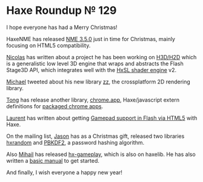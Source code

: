[_template]: roundup.html
# Haxe Roundup № 129

I hope everyone has had a Merry Christmas!

HaxeNME has released [NME 3.5.0][link 1] just in time for Christmas, mainly focusing on HTML5 compatibility.

[Nicolas][link 2] has written about a project he has been working on [H3D/H2D][link 3] which is a generalistic low level 3D engine that wraps and abstracts the Flash Stage3D API, which integrates well with the [HxSL shader engine][link 4] v2.

[Michael][link 5] tweeted about his new library [zz][link 6], the crossplatform 2D rendering library.

[Tong][link 7] has release another library, [chrome.app][link 8], Haxe/javascript extern definitions for [packaged chrome apps][link 9].

[Laurent][link 10] has written about getting [Gamepad support in Flash via HTML5][link 11] with Haxe.

On the mailing list, [Jason][link 12] has as a Christmas gift, released two libraries [hxrandom][link 13] and [PBKDF2][link 14], a password hashing algorithm.

Also [Mihail][link 15] has released [hx-gameplay][link 16], which is also on haxelib. He has also written a [basic manual][link 17] to get started.

And finally, I wish everyone a happy new year!

[link 1]: http://www.haxenme.org/blog/2012/12/22/merry-christmas-nme-3-5-0-is-here/ "NME 3.5.0"
[link 2]: https://twitter.com/ncannasse "Nicolas"
[link 3]: http://github.com/ncannasse/h3d "H3D/H2D"
[link 4]: http://github.com/ncannasse/hxsl "HxSL shader engine"
[link 5]: https://twitter.com/polygonal "Michael"
[link 6]: https://github.com/polygonal/zz/tree/dev "zz"
[link 7]: https://twitter.com/disktree "Tong"
[link 8]: https://github.com/tong/chrome.app "chrome.app"
[link 9]: http://developer.chrome.com/trunk/apps/about_apps.html "packaged chrome apps"
[link 10]: https://twitter.com/labe_me "Laurent"
[link 11]: http://labe.me/en/blog/posts/2012-12-20-gamepad-for-flash.html#.UNsGX2xWySr "Gamepad support in Flash via HTML5"
[link 12]: https://github.com/jasononeil "Jason"
[link 13]: https://github.com/jasononeil/hxrandom "hxrandom"
[link 14]: https://github.com/jasononeil/PBKDF2-Haxe "PBKDF2"
[link 15]: https://github.com/MIvanchev "Mihail"
[link 16]: https://github.com/MIvanchev/hx-gameplay "hx-gameplay"
[link 17]: https://github.com/MIvanchev/hx-gameplay/blob/master/haxelib/docs/manual.pdf "basic manual"

